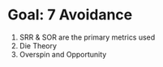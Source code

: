 # Goal: 7 Avoidance

 

1. SRR & SOR are the primary metrics used
2. Die Theory
3. Overspin and Opportunity

